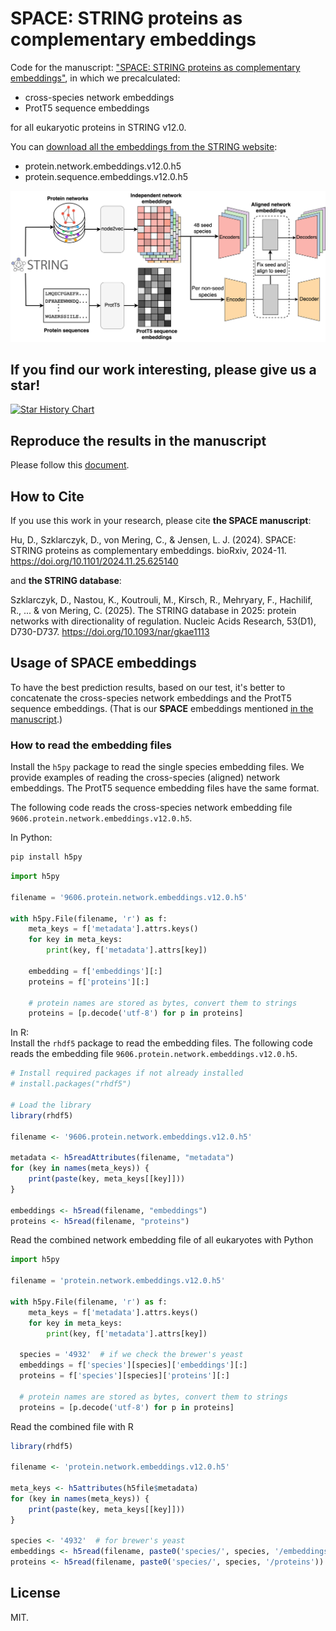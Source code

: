 # SPACE: STRING proteins as complementary embeddings
Code for the manuscript: ["SPACE: STRING proteins as complementary embeddings"](https://www.biorxiv.org/content/10.1101/2024.11.25.625140v1),
in which we precalculated:
- cross-species network embeddings 
- ProtT5 sequence embeddings  

for all eukaryotic proteins in STRING v12.0.

You can [download all the embeddings from the STRING website](https://string-db.org/cgi/download):
- protein.network.embeddings.v12.0.h5
- protein.sequence.embeddings.v12.0.h5

![SPACE](./figures/space_overview.png)

## If you find our work interesting, please give us a star!
[![Star History Chart](https://api.star-history.com/svg?repos=deweihu96/SPACE&type=Date)](https://www.star-history.com/#deweihu96/SPACE&Date)

## Reproduce the results in the manuscript
Please follow this [document](./reproduce.md).

## How to Cite
If you use this work in your research, please cite **the SPACE manuscript**:  

Hu, D., Szklarczyk, D., von Mering, C., & Jensen, L. J. (2024). SPACE: STRING proteins as complementary embeddings. bioRxiv, 2024-11. https://doi.org/10.1101/2024.11.25.625140  

and **the STRING database**: 

Szklarczyk, D., Nastou, K., Koutrouli, M., Kirsch, R., Mehryary, F., Hachilif, R., ... & von Mering, C. (2025). The STRING database in 2025: protein networks with directionality of regulation. Nucleic Acids Research, 53(D1), D730-D737. https://doi.org/10.1093/nar/gkae1113

## Usage of SPACE embeddings
To have the best prediction results, based on our test, it's better to concatenate the cross-species network embeddings and the ProtT5 sequence embeddings. (That is our **SPACE** embeddings mentioned [in the manuscript](https://www.biorxiv.org/content/10.1101/2024.11.25.625140v1).)


### How to read the embedding files

Install the `h5py` package to read the single species embedding files. We provide examples of reading the cross-species (aligned) network embeddings. The ProtT5 sequence embedding files have the same format.

The following code reads the cross-species network embedding file `9606.protein.network.embeddings.v12.0.h5`. 

In Python: 
```bash
pip install h5py
```


```Python
import h5py

filename = '9606.protein.network.embeddings.v12.0.h5'

with h5py.File(filename, 'r') as f:
    meta_keys = f['metadata'].attrs.keys()
    for key in meta_keys:
        print(key, f['metadata'].attrs[key])

    embedding = f['embeddings'][:]
    proteins = f['proteins'][:]
	
    # protein names are stored as bytes, convert them to strings
    proteins = [p.decode('utf-8') for p in proteins]
```

In R:  
Install the `rhdf5` package to read the embedding files. The following code reads the embedding file `9606.protein.network.embeddings.v12.0.h5`.

```R
# Install required packages if not already installed
# install.packages("rhdf5")

# Load the library
library(rhdf5)

filename <- '9606.protein.network.embeddings.v12.0.h5'

metadata <- h5readAttributes(filename, "metadata")
for (key in names(meta_keys)) {
    print(paste(key, meta_keys[[key]]))
}

embeddings <- h5read(filename, "embeddings")
proteins <- h5read(filename, "proteins")
```

Read the combined network embedding file of all eukaryotes  with Python
```Python
import h5py

filename = 'protein.network.embeddings.v12.0.h5'

with h5py.File(filename, 'r') as f:
    meta_keys = f['metadata'].attrs.keys()
    for key in meta_keys:
        print(key, f['metadata'].attrs[key])
  
  species = '4932'  # if we check the brewer's yeast
  embeddings = f['species'][species]['embeddings'][:]
  proteins = f['species'][species]['proteins'][:]

  # protein names are stored as bytes, convert them to strings
  proteins = [p.decode('utf-8') for p in proteins]

```
Read the combined file with R
```R
library(rhdf5)

filename <- 'protein.network.embeddings.v12.0.h5'

meta_keys <- h5attributes(h5file$metadata)
for (key in names(meta_keys)) {
    print(paste(key, meta_keys[[key]]))
}

species <- '4932'  # for brewer's yeast
embeddings <- h5read(filename, paste0('species/', species, '/embeddings'))
proteins <- h5read(filename, paste0('species/', species, '/proteins'))
```



## License
MIT.
